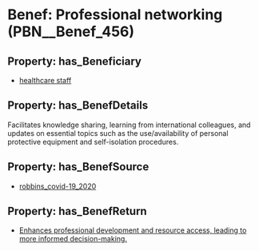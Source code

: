 # Benef: __Professional networking__ (PBN__Benef_456)

## Property: has_Beneficiary

* [healthcare staff](../Stakeholder/PBN__Stakeholder_139)

## Property: has_BenefDetails

Facilitates knowledge sharing, learning from international colleagues, and updates on essential topics such as the use/availability of personal protective equipment and self-isolation procedures.

## Property: has_BenefSource

* [robbins_covid-19_2020](../Article/PBN__Article_93)

## Property: has_BenefReturn

* [Enhances professional development and resource access, leading to more informed decision-making.](../BenefReturn/PBN__BenefReturn_492)

